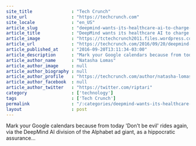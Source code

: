 ```yaml
---
site_title               : "Tech Crunch"
site_url                 : "https://techcrunch.com"
site_locale              : "en_US"
article_slug             : "deepmind-wants-its-healthcare-ai-to-charge-by-results-but-first-it-needs-your-data"
article_title            : "DeepMind wants its healthcare AI to charge by results — but first it needs your data"
article_image            : "https://tctechcrunch2011.files.wordpress.com/2016/09/deepmind-health.jpg?w=764&h=400&crop=1"
article_url              : "https://techcrunch.com/2016/09/20/deepmind-wants-its-healthcare-ai-to-charge-by-results-but-first-it-needs-your-data/"
article_published_at     : "2016-09-20T13:11:34-03:00"
article_description      : "Mark your Google calendars because from today 'Don't be evil' rides again, via the DeepMind AI division of the Alphabet ad giant, as a hippocratic assurance..."
article_author_name      : "Natasha Lomas"
article_author_image     : null
article_author_biography : null
article_author_profile   : "https://techcrunch.com/author/natasha-lomas/"
article_author_facebook  : null
article_author_twitter   : "https://twitter.com/riptari"
category                 : ['technology']
tags                     : ['Tech Crunch']
permalink                : "/:categories/deepmind-wants-its-healthcare-ai-to-charge-by-results-but-first-it-needs-your-data/"
layout                   : post
---
```


Mark your Google calendars because from today 'Don't be evil' rides again, via the DeepMind AI division of the Alphabet ad giant, as a hippocratic assurance...
